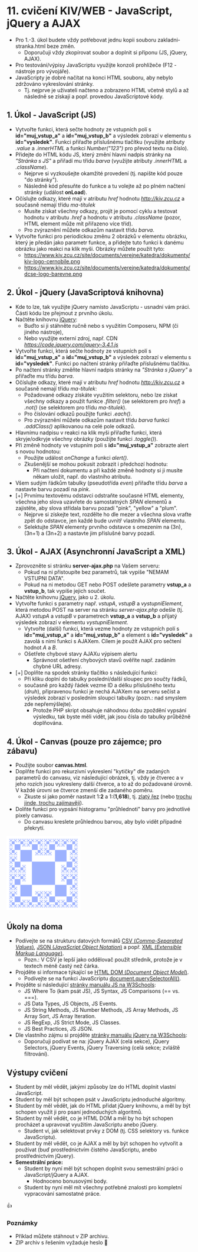 # 11. cvičení KIV/WEB - JavaScript, jQuery a AJAX

* Pro 1.-3. úkol budete vždy potřebovat jednu kopii souboru zakladni-stranka.html beze změn.
  * Doporučuji vždy zkopírovat soubor a doplnit si příponu (JS, jQuery, AJAX).
* Pro testování/výpisy JavaScriptu využijte konzoli prohlížeče (F12 - nástroje pro vývojáře).
* JavaScripty je dobré načítat na konci HTML souboru, aby nebylo zdržováno vykreslování stránky.
  * Tj. nejprve je uživateli načteno a zobrazeno HTML včetně stylů 
  a až následně se získají a popř. provedou JavaScriptové kódy.

 
## 1. Úkol - JavaScript (JS)

* Vytvořte funkci, která sečte hodnoty ze vstupních polí s **id="muj_vstup_a"** a **id="muj_vstup_b"**
a výsledek zobrazí v elementu s **id="vysledek"**. Funkci přiřaďte příslušnému tlačítku
  (využijte atributy *.value* a *.innerHTML* a funkci *Number("123")* pro převod textu na číslo).
* Přidejte do HTML kódu JS, který změní hlavní nadpis stránky na *"Stránka s JS"* 
a přiřadí mu třídu *barva* (využijte atributy *.innerHTML* a *.className*).
  * Nejprve si vyzkoušejte okamžité provedení (tj. napište kód pouze "do stránky").
  * Následně kód přesuňte do funkce a tu volejte až po plném načtení stránky (událost **onLoad**).
* Očíslujte odkazy, které mají v atributu *href* hodnotu *http://kiv.zcu.cz* a současně nemají třídu *ma-titulek*  
  * Musíte získat všechny odkazy, projít je pomocí cyklu a testovat hodnotu v atributu *.href* a hodnotu v atributu *.className* 
  (pozor, HTML element může mít přiřazeno více tříd).
  * Pro zvýraznění můžete odkazům nastavit třídu *barva*.
* Vytvořte funkci pro periodickou změnu 2 obrázků v elementu obrázku, který je předán jako parametr funkce, 
a přidejte tuto funkci k danému obrázku jako reakci na klik myši. Obrázky můžete použít tyto:
  * https://www.kiv.zcu.cz/site/documents/verejne/katedra/dokumenty/kiv-logo-cernobile.png
  * https://www.kiv.zcu.cz/site/documents/verejne/katedra/dokumenty/dcse-logo-barevne.png


## 2. Úkol - jQuery (JavaScriptová knihovna) 

* Kde to lze, tak využijte jQuery namísto JavaScriptu - usnadní vám práci. Části kódu lze přejmout z prvního úkolu.
* Načtěte knihovnu [jQuery](https://jquery.com):
  * Buďto si ji stáhněte ručně nebo s využitím Composeru, NPM (či jiného nástroje),
  * Nebo využijte externí zdroj, např. CDN *https://code.jquery.com/jquery-3.4.1.js*
* Vytvořte funkci, která sečte hodnoty ze vstupních polí s **id="muj_vstup_a"** a **id="muj_vstup_b"**
  a výsledek zobrazí v elementu s **id="vysledek"**. 
  Funkci po načtení stránky přiřaďte příslušnému tlačítku.
* Po načtení stránky změňte hlavní nadpis stránky na *"Stránka s jQuery"* a přiřaďte mu třídu *barva*.
* Očíslujte odkazy, které mají v atributu *href* hodnotu *http://kiv.zcu.cz* a současně nemají třídu *ma-titulek*:
  * Požadované odkazy získáte využitím selektoru, nebo lze získat všechny odkazy 
  a použít funkce *.filter()* (se selektorem pro *href*) a *.not()* (se selektorem pro třídu *ma-titulek*).
  * Pro číslování odkazů použijte funkci *.each()*.
  * Pro zvýraznění můžete odkazům nastavit třídu *barva* funkcí *.addClass()* aplikovanou na celé pole odkazů.
* Hlavnímu nadpisu v reakci na klik myši přiřaďte funkci, která skryje/odkryje všechny obrázky (použijte funkci *.toggle()*).
* Při změně hodnoty ve vstupním poli s **id="muj_vstup_a"** zobrazte alert s novou hodnotou:
  * Použijte událost *onChange* a funkci *alert()*.
  * Zkušenější se mohou pokusit zobrazit i předchozí hodnotu:
    * Při načtení dokumentu a při každé změně hodnoty si ji musíte někam uložit, např. do vlastního atributu.
* Všem sudým řádkům tabulky (pseudotřída *even*) přiřaďte třídu *barva* a nastavte barvu pozadí na *pink*.
* [+] Prvnímu textovému odstavci odstraňte současné HTML elementy, všechna jeho slova uzavřete do samostatných *SPAN* elementů 
a zajistěte, aby slova střídala barvu pozadí "pink", "yellow" a "plum".
  * Nejprve si získejte text, rozdělte ho dle mezer a všechna slova vraťte zpět do odstavce, 
  jen každé bude uvnitř vlastního *SPAN* elementu.
  * Selektujte *SPAN* elementy prvního odstavce s omezením na (3n), (3n+1) a (3n+2) a nastavte jim příslušné barvy pozadí. 
  
  
## 3. Úkol - AJAX (Asynchronní JavaScript a XML)

* Zprovozněte si stránku **server-ajax.php** na Vašem serveru:
  * Pokud na ni přistoupíte bez parametrů, tak vypíše "NEMAM VSTUPNI DATA".
  * Pokud na ni metodou GET nebo POST odešlete parametry **vstup_a** a **vstup_b**, tak vypíše jejich součet. 
* Načtěte knihovnu [jQuery](https://jquery.com), jako u 2. úkolu.
* Vytvořte funkci s parametry např. *vstupA*, *vstupB* a *vystupniElement*,
která metodou POST na server na stránku *server-ajax.php* odešle (tj. AJAX)  *vstupA* a *vstupB* v parametrech **vstup_a** a **vstup_b** 
a přijatý výsledek zobrazí v elementu *vystupniElement*.
  * Vytvořte (další) funkci, která vezme hodnoty ze vstupních polí s **id="muj_vstup_a"** a **id="muj_vstup_b"** 
  a element s **id="vysledek"** a zavolá s nimi funkci s AJAXem. Cílem je použít AJAX pro sečtení hodnot *A* a *B*.
  * Ošetřete chybové stavy AJAXu výpisem alertu
    * Správnost ošetření chybových stavů ověříte např. zadáním chybné URL adresy.
* [+] Doplňte na spodek stránky tlačítko s následující funkcí:
  * Při kliku doplní do tabulky poslední/další sloupec pro součty řádků,
  * současně pro každý řádek vezme ID a délku příslušného textu (*druh*), 
  připravenou funkcí je nechá AJAXem na serveru sečíst
  a výsledek zobrazí v posledním sloupci tabulky (pozn.: nad smyslem zde nepřemýšlejte).
    * Protože PHP skript obsahuje náhodnou dobu zpoždění vypsání výsledku, 
    tak byste měli vidět, jak jsou čísla do tabulky průběžně doplňována.


## 4. Úkol - Canvas (pouze pro zájemce; pro zábavu)

* Použijte soubor **canvas.html**.
* Doplňte funkci pro rekurzivní vykreslení "kytičky" dle zadaných parametrů do canvasu, viz následující obrázek,
tj. vždy je čtverec a v jeho rozích jsou vykresleny další čtverce, a to až do požadované úrovně. 
V každé úrovni se čtverce zmenší dle zadaného poměru.
    * Zkuste si jako poměr nastavit 1:**2** a 1:(**1,618**), tj. [zlatý řez](https://cs.wikipedia.org/wiki/Zlat%C3%BD_%C5%99ez) (nebo [trochu jinde, trochu zajímavěji](https://www.youtube.com/watch?v=DIrvM1gcnPU)).
* Dolňte funkci pro vypsání histogramu "průhlednoti" barvy pro jednotlivé pixely canvasu.
    * Do canvasu kreslete průhlednou barvou, aby bylo vidět případné překrytí.

<img src="canvas-kyticka.png" width="200px" title="Ukázka požadovaného obrázku">     


## Úkoly na doma

* Podívejte se na strukturu datových formátů [CSV (*Comma-Separated Values*)](https://www.w3schools.in/python-tutorial/data-processing-and-encoding/#Defining_CSV_Files),
[JSON (*JavaScript Object Notation*)](https://www.w3schools.com/whatis/whatis_json.asp) 
a popř. [XML (*Extensible Markup Language*)](https://www.w3schools.com/whatis/whatis_xml.asp).
  * Pozn.: V CSV je lepší jako oddělovač použít středník, protože je v textech méně častý než čárka.
* Projděte si informace týkající se [HTML DOM (*Document Object Model*)](https://www.w3schools.com/whatis/whatis_htmldom.asp).
  * Podívejte se na funkci JavaScriptu [document.querySelectorAll()](https://www.w3schools.com/jsref/met_document_queryselectorall.asp).
* Projděte si následující [stránky manuálu JS na W3Schools](https://www.w3schools.com/js/):
  * JS Where To (kam psát JS), JS Syntax, JS Comparisons (== vs. ===).
  * JS Data Types, JS Objects, JS Events.
  * JS String Methods, JS Number Methods, JS Array Methods, JS Array Sort, JS Array Iteration.
  * JS RegExp, JS Strict Mode, JS Classes.
  * JS Best Practices, JS JSON.
* Dle vlastního zájmu si projděte [stránky manuálu jQuery na W3Schools](https://www.w3schools.com/jquery/default.asp):
  * Doporučuji podívat se na: 
  jQuery AJAX (celá sekce), jQuery Selectors, jQuery Events, 
  jQuery Traversing (celá sekce; zvláště filtrování).
  

## Výstupy cvičení

* Student by měl vědět, jakými způsoby lze do HTML doplnit vlastní JavaScript.
* Student by měl být schopen psát v JavaScriptu jednoduché algoritmy.
* Student by měl vědět, jak do HTML přidat jQuery knihovnu, 
a měl by být schopen využít ji pro psaní jednoduchých algoritmů.
* Student by měl vědět, co je HTML DOM a měl by ho být schopen procházet a upravovat 
využitím JavaScriptu anebo jQuery.
  * Student ví, jak selektovat prvky z DOM (tj. CSS selektory vs. funkce JavaScriptu).
* Student by měl vědět, co je AJAX a měl by být schopen ho vytvořit a používat 
(buď prostřednictvím čistého JavaScriptu, anebo prostřednictvím jQuery).
* **Semestrální práce:** 
  * Student by nyní měl být schopen doplnit svou semestrální práci o JavaScript/jQuery a AJAX.
    * Hodnoceno bonusovými body.
  * Student by nyní měl mít všechny potřebné znalosti pro kompletní vypracování samostatné práce.


:+1:


### Poznámky
* Příklad můžete stáhnout v ZIP archivu.
* ZIP archiv s řešením vyžaduje heslo :snake:

